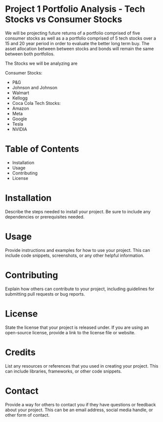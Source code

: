 # Project 1 Portfolio Analysis - Tech Stocks vs Consumer Stocks

We will be projecting future returns of a portfolio comprised of five consumer stocks as well as a a portfolio comprised of 5 tech stocks over a 15 and 20 year period in order to evaluate the better long term buy. The asset allocation between between stocks and bonds will remain the same between both portfolios.

The Stocks we will be analyzing are

Consumer Stocks:
* P&G
* Johnson and Johnson
* Walmart
* Kellogg
* Coca Cola
Tech Stocks:
* Amazon
* Meta
* Google
* Tesla
* NVIDIA


# Table of Contents
 * Installation
 * Usage
 * Contributing
 * License
 
# Installation
Describe the steps needed to install your project. Be sure to include any dependencies or prerequisites needed.

# Usage
Provide instructions and examples for how to use your project. This can include code snippets, screenshots, or any other helpful information.

# Contributing
Explain how others can contribute to your project, including guidelines for submitting pull requests or bug reports.

# License
State the license that your project is released under. If you are using an open-source license, provide a link to the license file or website.

# Credits
List any resources or references that you used in creating your project. This can include libraries, frameworks, or other code snippets.

# Contact
Provide a way for others to contact you if they have questions or feedback about your project. This can be an email address, social media handle, or other form of contact.